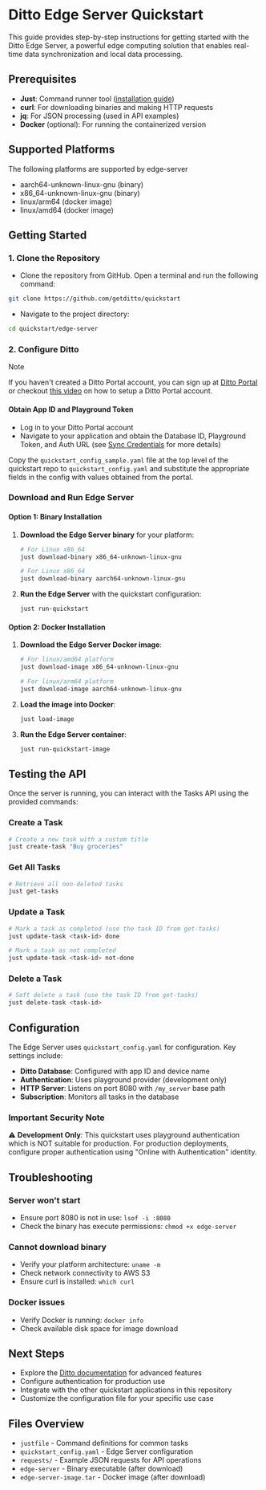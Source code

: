 # Ditto Edge Server Quickstart

This guide provides step-by-step instructions for getting started with the Ditto Edge Server, a powerful edge computing solution that enables real-time data synchronization and local data processing.

## Prerequisites

- **Just**: Command runner tool ([installation guide](https://github.com/casey/just#installation))
- **curl**: For downloading binaries and making HTTP requests
- **jq**: For JSON processing (used in API examples)
- **Docker** (optional): For running the containerized version

## Supported Platforms

The following platforms are supported by edge-server

- aarch64-unknown-linux-gnu (binary)
- x86_64-unknown-linux-gnu (binary)
- linux/arm64 (docker image)
- linux/amd64 (docker image)

## Getting Started

### 1. Clone the Repository

- Clone the repository from GitHub. Open a terminal and run the following command:

```bash
git clone https://github.com/getditto/quickstart
```

- Navigate to the project directory:

```bash
cd quickstart/edge-server
```

### 2. Configure Ditto
> [!NOTE] 
>If you haven't created a Ditto Portal account, you can sign up at [Ditto Portal](https://portal.ditto.live) or checkout [this video](https://www.youtube.com/watch?v=1aLiDkgl0Dc) on how to setup a Ditto Portal account.
>

#### Obtain App ID and Playground Token

- Log in to your Ditto Portal account
- Navigate to your application and obtain the Database ID, Playground Token, and Auth URL (see [Sync Credentials](https://docs.ditto.live/get-started/sync-credentials)
 for more details)

Copy the `quickstart_config_sample.yaml` file at the top level of the quickstart repo to `quickstart_config.yaml` and substitute the appropriate fields in the config with values obtained from the portal.

### Download and Run Edge Server
#### Option 1: Binary Installation

1. **Download the Edge Server binary** for your platform:

   ```bash
   # For Linux x86_64
   just download-binary x86_64-unknown-linux-gnu
   
   # For Linux x86_64
   just download-binary aarch64-unknown-linux-gnu
   ```

2. **Run the Edge Server** with the quickstart configuration:

   ```bash
   just run-quickstart
   ```


#### Option 2: Docker Installation

1. **Download the Edge Server Docker image**:

   ```bash
   # For linux/amd64 platform
   just download-image x86_64-unknown-linux-gnu
   
   # For linux/arm64 platform
   just download-image aarch64-unknown-linux-gnu
   ```

2. **Load the image into Docker**:

   ```bash
   just load-image
   ```

3. **Run the Edge Server container**:

   ```bash
   just run-quickstart-image
   ```

## Testing the API

Once the server is running, you can interact with the Tasks API using the provided commands:

### Create a Task

```bash
# Create a new task with a custom title
just create-task "Buy groceries"
```

### Get All Tasks

```bash
# Retrieve all non-deleted tasks
just get-tasks
```

### Update a Task

```bash
# Mark a task as completed (use the task ID from get-tasks)
just update-task <task-id> done

# Mark a task as not completed
just update-task <task-id> not-done
```

### Delete a Task

```bash
# Soft delete a task (use the task ID from get-tasks)
just delete-task <task-id>
```

## Configuration

The Edge Server uses `quickstart_config.yaml` for configuration. Key settings include:

- **Ditto Database**: Configured with app ID and device name
- **Authentication**: Uses playground provider (development only)
- **HTTP Server**: Listens on port 8080 with `/my_server` base path
- **Subscription**: Monitors all tasks in the database

### Important Security Note

⚠️ **Development Only**: This quickstart uses playground authentication which is NOT suitable for production. For production deployments, configure proper authentication using "Online with Authentication" identity.

## Troubleshooting

### Server won't start
- Ensure port 8080 is not in use: `lsof -i :8080`
- Check the binary has execute permissions: `chmod +x edge-server`

### Cannot download binary
- Verify your platform architecture: `uname -m`
- Check network connectivity to AWS S3
- Ensure curl is installed: `which curl`

### Docker issues
- Verify Docker is running: `docker info`
- Check available disk space for image download

## Next Steps

- Explore the [Ditto documentation](https://docs.ditto.live) for advanced features
- Configure authentication for production use
- Integrate with the other quickstart applications in this repository
- Customize the configuration file for your specific use case

## Files Overview

- `justfile` - Command definitions for common tasks
- `quickstart_config.yaml` - Edge Server configuration
- `requests/` - Example JSON requests for API operations
- `edge-server` - Binary executable (after download)
- `edge-server-image.tar` - Docker image (after download)
